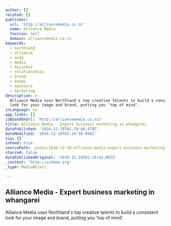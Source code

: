 ```yaml
---
author: []
related: []
publisher:
  url: 'http://alliancemedia.co.nz'
  name: Alliance Media
  favicon: null
  domain: alliancemedia.co.nz
keywords:
  - northland
  - alliance
  - andy
  - media
  - business
  - relationships
  - brand
  - kenpo
  - sponsors
  - marketing
description: >-
  Alliance Media uses Northland's top creative talents to build a consistent
  look for your image and brand, putting you 'top of mind'.
inLanguage: en
app_links: []
isBasedOnUrl: 'http://alliancemedia.co.nz/'
title: Alliance Media - Expert business marketing in whangarei
datePublished: '2016-12-18T02:29:40.479Z'
dateModified: '2016-12-18T02:29:39.998Z'
via: {}
inFeed: true
sourcePath: _posts/2016-12-18-alliance-media-expert-business-marketing-in-whangarei.md
starred: false
datePublishedOriginal: '2016-12-18T02:19:42.067Z'
_context: 'http://schema.org'
_type: MediaObject

---
```

<article style=""><h1>Alliance Media - Expert business marketing in whangarei</h1><p>Alliance Media uses Northland's top creative talents to build a consistent look for your image and brand, putting you 'top of mind'.</p></article>
